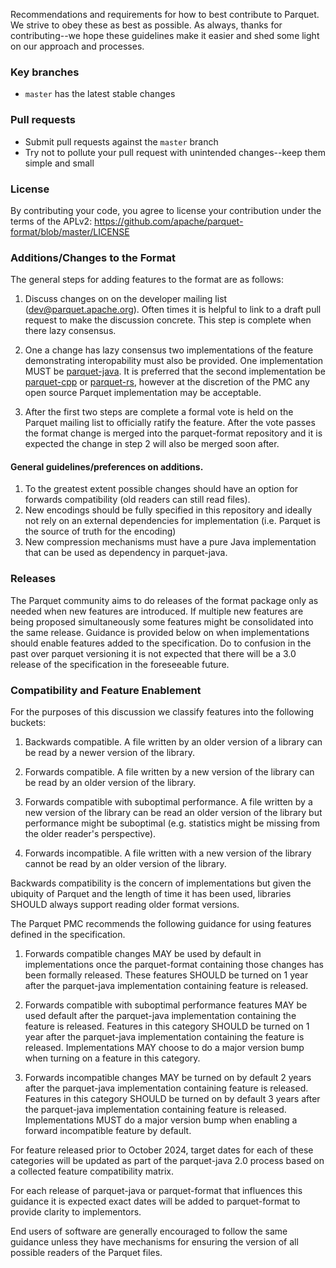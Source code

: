 <!--
  - Licensed to the Apache Software Foundation (ASF) under one
  - or more contributor license agreements.  See the NOTICE file
  - distributed with this work for additional information
  - regarding copyright ownership.  The ASF licenses this file
  - to you under the Apache License, Version 2.0 (the
  - "License"); you may not use this file except in compliance
  - with the License.  You may obtain a copy of the License at
  -
  -   http://www.apache.org/licenses/LICENSE-2.0
  -
  - Unless required by applicable law or agreed to in writing,
  - software distributed under the License is distributed on an
  - "AS IS" BASIS, WITHOUT WARRANTIES OR CONDITIONS OF ANY
  - KIND, either express or implied.  See the License for the
  - specific language governing permissions and limitations
  - under the License.
  -->

Recommendations and requirements for how to best contribute to Parquet. We strive to obey these as best as possible. As always, thanks for contributing--we hope these guidelines make it easier and shed some light on our approach and processes.

### Key branches
- `master` has the latest stable changes

### Pull requests
- Submit pull requests against the `master` branch
- Try not to pollute your pull request with unintended changes--keep them simple and small

### License
By contributing your code, you agree to license your contribution under the terms of the APLv2:
https://github.com/apache/parquet-format/blob/master/LICENSE

### Additions/Changes to the Format

The general steps for adding features to the format are as follows:

1. Discuss changes on on the developer mailing list (dev@parquet.apache.org).  Often times it is helpful to link to a draft pull request to make the discussion concrete. This step is complete when there lazy consensus.

2. One a change has lazy consensus two implementations of the feature
demonstrating interopability must also be provided.  One implementation MUST be [parquet-java](http://github.com/apache/parquet-java).  It is preferred that the second implementation be [parquet-cpp](https://github.com/apache/arrow) or [parquet-rs](https://github.com/apache/arrow-rs), however at the discretion of the PMC any
open source Parquet implementation may be acceptable.

3. After the first two steps are complete a formal vote is held on the Parquet mailing list to officially
ratify the feature.  After the vote passes the format change is merged into the parquet-format repository
and it is expected the change in step 2 will also be merged soon after.

#### General guidelines/preferences on additions.

1. To the greatest extent possible changes should have an option for forwards compatibility
   (old readers can still read files).
2. New encodings should be fully specified in this repository and ideally not rely on an external
   dependencies for implementation (i.e. Parquet is the source of truth for the encoding)
3. New compression mechanisms must have a pure Java implementation that can be used as dependency
   in parquet-java.

### Releases

The Parquet community aims to do releases of the format package only as needed when new features are introduced.
If multiple new features are being proposed simultaneously some features might be consolidated into the same release.  Guidance is provided below on when implementations should enable features added to the specification.
Do to confusion in the past over parquet versioning it is not expected that there will be a 3.0 release of the specification in the foreseeable future.

### Compatibility and Feature Enablement

For the purposes of this discussion we classify features into the following buckets:

1. Backwards compatible.  A file written by an older version of a library can be read by a newer version of the
library.

2. Forwards compatible.  A file written by a new version of the library can be read by an older version
of the library. 

3. Forwards compatible with suboptimal performance. A file written by a new version of the library can
be read an older version of the library but performance might be suboptimal (e.g. statistics might be missing
from the older reader's perspective).

4. Forwards incompatible. A file written with a new version of the library cannot be read by an older version
of the library.

Backwards compatibility is the concern of implementations but given the ubiquity of Parquet and the length
of time it has been used, libraries SHOULD always support reading older format versions.

The Parquet PMC recommends the following guidance for using features defined in the specification.

1. Forwards compatible changes MAY be used by default in implementations once the parquet-format containing
those changes has been formally released. These features SHOULD be turned on 1 year after the parquet-java
implementation containing feature is released.

2. Forwards compatible with suboptimal performance features MAY be used default after 
the parquet-java implementation containing the feature is released. Features in this category
SHOULD be turned on 1 year after the parquet-java
implementation containing the feature is released.  Implementations MAY choose
to do a major version bump when turning on a feature in this category.

3. Forwards incompatible changes MAY be turned on by default 2 years after the parquet-java
implementation containing feature is released. Features in this category SHOULD be turned on by 
default 3 years after the parquet-java implementation containing feature is released. Implementations MUST do 
a major version bump when enabling a forward incompatible feature by default.

For feature released prior to October 2024, target dates for each of these categories will be updated
as part of the parquet-java 2.0 process based on a collected feature compatibility matrix.

For each release of parquet-java or parquet-format that influences this guidance it is expected
exact dates will be added to parquet-format to provide clarity to implementors.

End users of software are generally encouraged to follow the same guidance unless they have mechanisms
for ensuring the version of all possible readers of the Parquet files.